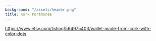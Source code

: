 ```yaml
---
background: "/assets/header.png"
title: Kork Portmonee
---
```

<https://www.etsy.com/listing/564975403/wallet-made-from-cork-with-color-dots>